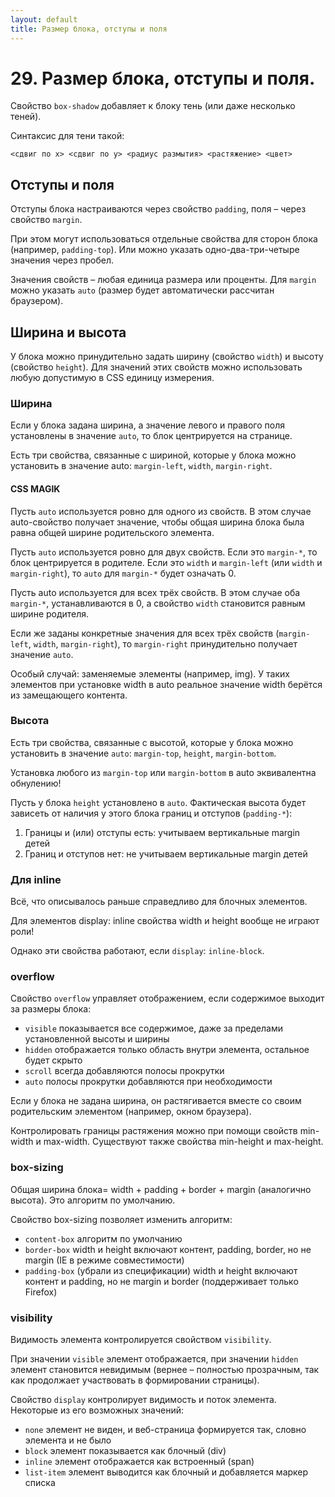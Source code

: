 ```yaml
---
layout: default
title: Размер блока, отступы и поля
---
```


# 29. Размер блока, отступы и поля.

Свойство `box-shadow` добавляет к блоку тень (или даже несколько теней).

Синтаксис для тени такой:

`<сдвиг по x> <сдвиг по y> <радиус размытия> <растяжение> <цвет>`

## Отступы и поля

Отступы блока настраиваются через свойство `padding`, поля – через свойство `margin`.

При этом могут использоваться отдельные свойства для сторон блока (например, `padding-top`). Или можно указать одно-два-три-четыре значения через пробел.

Значения свойств – любая единица размера или проценты. Для `margin` можно указать `auto` (размер будет автоматически рассчитан браузером).

## Ширина и высота

У блока можно принудительно задать ширину (свойство `width`) и высоту (свойство `height`). Для значений этих свойств можно использовать любую допустимую в CSS единицу измерения.

### Ширина

Если у блока задана ширина, а значение левого и правого поля установлены в значение `auto`, то блок центрируется на странице.

Есть три свойства, связанные с шириной, которые у блока можно установить в значение auto: `margin-left`, `width`, `margin-right`.

#### CSS MAGIK

Пусть `auto` используется ровно для одного из свойств. В этом случае auto-свойство получает значение, чтобы общая ширина блока была равна общей ширине родительского элемента.

Пусть `auto` используется ровно для двух свойств. Если это `margin-*`, то блок центрируется в родителе. Если это `width` и `margin-left` (или `width` и `margin-right`), то `auto` для `margin-*` будет означать 0.

Пусть auto используется для всех трёх свойств. В этом случае оба `margin-*`, устанавливаются в 0, а свойство `width` становится равным ширине родителя.

Если же заданы конкретные значения для всех трёх свойств (`margin-left`, `width`, `margin-right`), то `margin-right` принудительно получает значение `auto`.

Особый случай: заменяемые элементы (например, img). У таких элементов при установке width в auto реальное значение width берётся из замещающего контента.

### Высота

Есть три свойства, связанные с высотой, которые у блока можно установить в значение `auto`: `margin-top`, `height`, `margin-bottom`.

Установка любого из `margin-top` или `margin-bottom` в auto эквивалентна обнулению!

Пусть у блока `height` установлено в `auto`. Фактическая высота будет зависеть от наличия у этого блока границ и отступов (`padding-*`):

1. Границы и (или) отступы есть: учитываем вертикальные margin детей
2. Границ и отступов нет: не учитываем вертикальные margin детей

### Для inline

Всё, что описывалось раньше справедливо для блочных элементов.

Для элементов display: inline свойства width и height вообще не играют роли!

Однако эти свойства работают, если `display`: `inline-block`.

### overflow

Свойство `overflow` управляет отображением, если содержимое выходит за размеры блока:

* `visible` показывается все содержимое, даже за пределами установленной высоты и ширины
* `hidden` отображается только область внутри элемента, остальное будет скрыто
* `scroll` всегда добавляются полосы прокрутки
* `auto` полосы прокрутки добавляются при необходимости

Если у блока не задана ширина, он растягивается вместе со своим родительским элементом (например, окном браузера).

Контролировать границы растяжения можно при помощи свойств min-width и max-width. Существуют также свойства min-height и max-height.

###  box-sizing

Общая ширина блока= width + padding + border + margin (аналогично высота). Это алгоритм по умолчанию.

Свойство box-sizing позволяет изменить алгоритм:

* `content-box` алгоритм по умолчанию
* `border-box` width и height включают контент, padding, border, но не margin (IE в режиме совместимости)
* `padding-box` (убрали из спецификации) width и height включают контент и padding, но не margin и border (поддерживает только Firefox)

### visibility

Видимость элемента контролируется свойством `visibility`.

При значении `visible` элемент отображается, при значении `hidden` элемент становится невидимым (вернее – полностью прозрачным, так как продолжает участвовать в формировании страницы).

Свойство `display` контролирует видимость и поток элемента. Некоторые из его возможных значений:

* `none` элемент не виден, и веб-страница формируется так, словно элемента и не было
* `block` элемент показывается как блочный (div)
* `inline` элемент отображается как встроенный (span)
* `list-item` элемент выводится как блочный и добавляется маркер списка